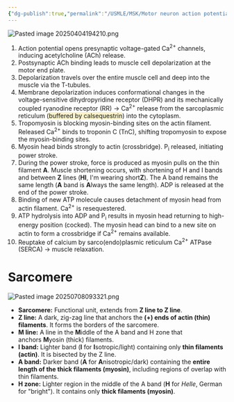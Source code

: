 ```yaml
---
{"dg-publish":true,"permalink":"/USMLE/MSK/Motor neuron action potential to muscle contraction/"}
---
```


![Pasted image 20250404194210.png](/img/user/appendix/Pasted%20image%2020250404194210.png)

1. Action potential opens presynaptic voltage-gated Ca<sup>2+</sup> channels, inducing acetylcholine (ACh) release.
2. Postsynaptic ACh binding leads to muscle cell depolarization at the motor end plate.
3. Depolarization travels over the entire muscle cell and deep into the muscle via the T-tubules.
4. Membrane depolarization induces conformational changes in the voltage-sensitive dihydropyridine receptor (DHPR) and its mechanically coupled ryanodine receptor (RR) → Ca<sup>2+</sup> release from the sarcoplasmic reticulum (<span style="background:rgba(240, 200, 0, 0.2)">buffered by calsequestrin</span>) into the cytoplasm.
5. Tropomyosin is blocking myosin-binding sites on the actin filament. Released Ca<sup>2+</sup> binds to troponin C (TnC), shifting tropomyosin to expose the myosin-binding sites.
6. Myosin head binds strongly to actin (crossbridge). P<sub>i</sub> released, initiating power stroke.
7. During the power stroke, force is produced as myosin pulls on the thin filament **A**. Muscle shortening occurs, with shortening of H and I bands and between **Z** lines (**HI**, I'm wearing short**Z**). The A band remains the same length (**A** band is **A**lways the same length). ADP is released at the end of the power stroke.
8. Binding of new ATP molecule causes detachment of myosin head from actin filament. Ca<sup>2+</sup> is resequestered.
9. ATP hydrolysis into ADP and P<sub>i</sub> results in myosin head returning to high-energy position (cocked). The myosin head can bind to a new site on actin to form a crossbridge if Ca<sup>2+</sup> remains available.
10. Reuptake of calcium by sarco(endo)plasmic reticulum Ca<sup>2+</sup> ATPase (SERCA) → muscle relaxation.
# Sarcomere
![Pasted image 20250708093321.png](/img/user/appendix/Pasted%20image%2020250708093321.png)
- **Sarcomere:** Functional unit, extends from **Z line to Z line**.
- **Z line:** A dark, zig-zag line that anchors the **(+) ends of actin (thin) filaments**. It forms the borders of the sarcomere.
- **M line:** A line in the **M**iddle of the A band and H zone that anchors **M**yosin (thick) filaments.
- **I band:** Lighter band (**I** for **I**sotropic/light) containing only **thin filaments (actin)**. It is bisected by the Z line.
- **A band:** Darker band (**A** for **A**nisotropic/dark) containing the **entire length of the thick filaments (myosin)**, including regions of overlap with thin filaments.
- **H zone:** Lighter region in the middle of the A band (**H** for _Helle_, German for "bright"). It contains only **thick filaments (myosin)**.